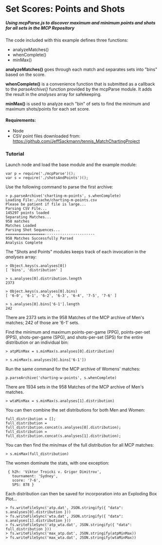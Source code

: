 # Set Scores: Points and Shots
##### Using mcpParse.js to discover maximum and minimum points and shots for all sets in the MCP Repository

The code included with this example defines three functions:
  - analyzeMatches()
  - whenComplete()
  - minMax()

**analyzeMatches()** goes through each match and separates sets into "bins" based on the score.  

**whenComplete()** is a convenience function that is submitted as a callback to the *parseArchive()* function provided by the mcpParse module.  It adds the result in the *analyses* array for safekeeping.

**minMax()** is used to analyze each "bin" of sets to find the minimum and maximum shots/points for each set score.

#### Requirements:
  - Node
  - CSV point files downloaded from: https://github.com/JeffSackmann/tennis_MatchChartingProject

### Tutorial
Launch node and load the base module and the example module:
```
var p = require('./mcpParse')();
var s = require('./shotsAndPoints')();
```
Use the following command to parse the first archive:

```
> p.parseArchive('charting-m-points', s.whenComplete)
Loading File:./cache/charting-m-points.csv
Please be patient if file is large...
Parsing CSV File...
145297 points loaded
Separating Matches...
958 matches
Matches Loaded
Parsing Shot Sequences...
==================-----------------------
958 Matches Successfully Parsed
Analysis Complete

```
The "Shots and Points" modules keeps track of each invocation in the *analyses* array:

```
> Object.keys(s.analyses[0])
[ 'bins', 'distribution' ]

> s.analyses[0].distribution.length
2373

> Object.keys(s.analyses[0].bins)
[ '6-0', '6-1', '6-2', '6-3', '6-4', '7-5', '7-6' ]

> s.analyses[0].bins['6-1'].length
242

```
There are 2373 sets in the 958 Matches of the MCP archive of Men's matches; 242 of those are '6-1' sets.

Find the minimum and maximum points-per-game (PPG), points-per-set (PPS), shots-per-game (SPG), and shots-per-set (SPS) for the entire distribution or an individual bin:

```
> atpMinMax = s.minMax(s.analyses[0].distribution)

> s.minMax(s.analyses[0].bins['6-1'])
```

Run the same command for the MCP archive of Womens' matches:

```
p.parseArchive('charting-w-points', s.whenComplete)
```
There are 1934 sets in the 958 Matches of the MCP archive of Men's matches.
```
> wtaMinMax = s.minMax(s.analyses[1].distribution)
```

You can then combine the set distributions for both Men and Women:
```
full_distribution = [];
full_distribution = full_distribution.concat(s.analyses[0].distribution);
full_distribution = full_distribution.concat(s.analyses[1].distribution);
```
You can then find the min/max of the full distribution for all MCP matches:

```
> s.minMax(full_distribution)
```
The women dominate the stats, with one exception:
```
 { h2h: 'Viktor Troicki v. Grigor Dimitrov',
   tournament: 'Sydney',
   score: '7-6',
   SPS: 878 }
```
Each distribution can then be saved for incorporation into an Exploding Box Plot...
```
> fs.writeFileSync('atp.dat', JSON.stringify({ "data": s.analyses[0].distribution }))
> fs.writeFileSync('wta.dat', JSON.stringify({ "data": s.analyses[1].distribution }))
> fs.writeFileSync('atp_wta.dat', JSON.stringify({ "data": full_distribution }))
> fs.writeFileSync('max_atp.dat', JSON.stringify(atpMinMax))
> fs.writeFileSync('max_wta.dat', JSON.stringify(wtaMinMax))
```
